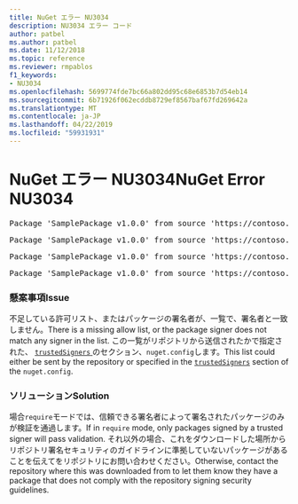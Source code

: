 ```yaml
---
title: NuGet エラー NU3034
description: NU3034 エラー コード
author: patbel
ms.author: patbel
ms.date: 11/12/2018
ms.topic: reference
ms.reviewer: rmpablos
f1_keywords:
- NU3034
ms.openlocfilehash: 5699774fde7bc66a802dd95c68e6853b7d54eb14
ms.sourcegitcommit: 6b71926f062ecddb8729ef8567baf67fd269642a
ms.translationtype: MT
ms.contentlocale: ja-JP
ms.lasthandoff: 04/22/2019
ms.locfileid: "59931931"
---
```

# <a name="nuget-error-nu3034"></a><span data-ttu-id="f9875-103">NuGet エラー NU3034</span><span class="sxs-lookup"><span data-stu-id="f9875-103">NuGet Error NU3034</span></span>

<pre>Package 'SamplePackage v1.0.0' from source 'https://contoso.com/index.json': signatureValidationMode is set to require, so packages are allowed only if signed by trusted signers; however, no trusted signers were specified.</pre>
<pre>Package 'SamplePackage v1.0.0' from source 'https://contoso.com/index.json': The package signature certificate fingerprint does not match any certificate fingerprint in the allow list.</pre>
<pre>Package 'SamplePackage v1.0.0' from source 'https://contoso.com/index.json': This repository indicated that all its packages are repository signed; however, it listed no signing certificates.</pre>
<pre>Package 'SamplePackage v1.0.0' from source 'https://contoso.com/index.json': This package was not repository signed with a certificate listed by this repository.</pre>

### <a name="issue"></a><span data-ttu-id="f9875-104">懸案事項</span><span class="sxs-lookup"><span data-stu-id="f9875-104">Issue</span></span>

<span data-ttu-id="f9875-105">不足している許可リスト、またはパッケージの署名者が、一覧で、署名者と一致しません。</span><span class="sxs-lookup"><span data-stu-id="f9875-105">There is a missing allow list, or the package signer does not match any signer in the list.</span></span> <span data-ttu-id="f9875-106">この一覧がリポジトリから送信されたかで指定された、 [ `trustedSigners` ](../nuget-config-file.md#trustedsigners-section)のセクション、`nuget.config`します。</span><span class="sxs-lookup"><span data-stu-id="f9875-106">This list could either be sent by the repository or specified in the [`trustedSigners`](../nuget-config-file.md#trustedsigners-section) section of the `nuget.config`.</span></span>

### <a name="solution"></a><span data-ttu-id="f9875-107">ソリューション</span><span class="sxs-lookup"><span data-stu-id="f9875-107">Solution</span></span>

<span data-ttu-id="f9875-108">場合`require`モードでは、信頼できる署名者によって署名されたパッケージのみが検証を通過します。</span><span class="sxs-lookup"><span data-stu-id="f9875-108">If in `require` mode, only packages signed by a trusted signer will pass validation.</span></span> <span data-ttu-id="f9875-109">それ以外の場合、これをダウンロードした場所からリポジトリ署名セキュリティのガイドラインに準拠していないパッケージがあることを伝えてをリポジトリにお問い合わせください。</span><span class="sxs-lookup"><span data-stu-id="f9875-109">Otherwise, contact the repository where this was downloaded from to let them know they have a package that does not comply with the repository signing security guidelines.</span></span>
